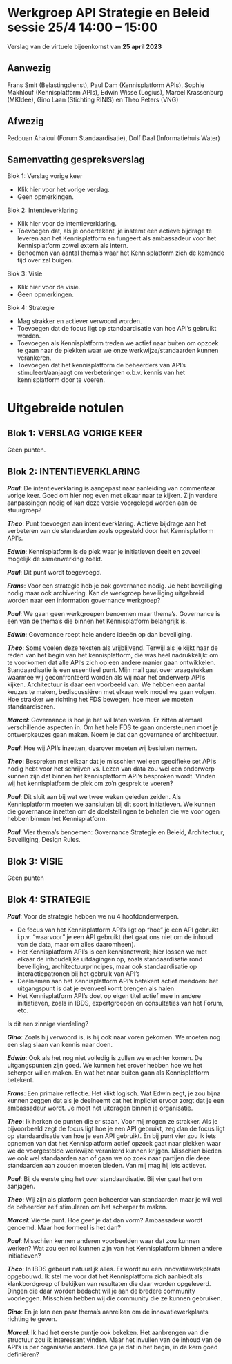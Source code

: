# Werkgroep API Strategie en Beleid sessie 25/4 14:00 – 15:00
Verslag van de virtuele bijeenkomst van **25 april 2023**

## Aanwezig
Frans Smit (Belastingdienst), Paul Dam (Kennisplatform APIs), Sophie Makhlouf (Kennisplatform APIs), Edwin Wisse (Logius), Marcel Krassenburg (MKIdee), Gino Laan (Stichting RINIS) en Theo Peters (VNG)

## Afwezig
Redouan Ahaloui (Forum Standaardisatie), Dolf Daal (Informatiehuis Water)

## Samenvatting gespreksverslag

Blok 1: Verslag vorige keer
-	Klik hier voor het vorige verslag. 
-	Geen opmerkingen.

Blok 2: Intentieverklaring
-	Klik hier voor de intentieverklaring. 
-	Toevoegen dat, als je ondertekent, je instemt een actieve bijdrage te leveren aan het Kennisplatform en fungeert als ambassadeur voor het Kennisplatform zowel extern als intern. 
-	Benoemen van aantal thema’s waar het Kennisplatform zich de komende tijd over zal buigen. 

Blok 3: Visie
-	Klik hier voor de visie. 
-	Geen opmerkingen.

Blok 4: Strategie
-	Mag strakker en actiever verwoord worden.
-	Toevoegen dat de focus ligt op standaardisatie van hoe API’s gebruikt worden.
-	Toevoegen als Kennisplatform treden we actief naar buiten om opzoek te gaan naar de plekken waar we onze werkwijze/standaarden kunnen verankeren. 
-	Toevoegen dat het kennisplatform de beheerders van API’s stimuleert/aanjaagt om verbeteringen o.b.v. kennis van het kennisplatform door te voeren. 


# Uitgebreide notulen

## Blok 1: VERSLAG VORIGE KEER

Geen punten.

## Blok 2: INTENTIEVERKLARING

***Paul***:
De intentieverklaring is aangepast naar aanleiding van commentaar vorige keer. Goed om hier nog even met elkaar naar te kijken. Zijn verdere aanpassingen nodig of kan deze versie voorgelegd worden aan de stuurgroep?

***Theo***: Punt toevoegen aan intentieverklaring. Actieve bijdrage aan het verbeteren van de standaarden zoals opgesteld door het Kennisplatform API’s. 

***Edwin***: Kennisplatform is de plek waar je initiatieven deelt en zoveel mogelijk de samenwerking zoekt. 

***Paul***: Dit punt wordt toegevoegd. 

***Frans***: Voor een strategie heb je ook governance nodig. Je hebt beveiliging nodig maar ook archivering. Kan de werkgroep beveiliging uitgebreid worden naar een information governance werkgroep?

***Paul***: We gaan geen werkgroepen benoemen maar thema’s. Governance is een van de thema’s die binnen het Kennisplatform belangrijk is. 

***Edwin***: Governance roept hele andere ideeën op dan beveiliging. 

***Theo***: Soms voelen deze teksten als vrijblijvend. Terwijl als je kijkt naar de reden van het begin van het kennisplatform, die was heel nadrukkelijk: om te voorkomen dat alle API’s zich op een andere manier gaan ontwikkelen. Standaardisatie is een essentieel punt. Mijn mail gaat over vraagstukken waarmee wij geconfronteerd worden als wij naar het onderwerp API’s kijken. Architectuur is daar een voorbeeld van. We hebben een aantal keuzes te maken, bediscussiëren met elkaar welk model we gaan volgen. Hoe strakker we richting het FDS bewegen, hoe meer we moeten standaardiseren.

***Marcel***: Governance is hoe je het wil laten werken. Er zitten allemaal verschillende aspecten in. Om het hele FDS te gaan ondersteunen moet je ontwerpkeuzes gaan maken. Noem je dat dan governance of architectuur. 

***Paul***: Hoe wij API’s inzetten, daarover moeten wij besluiten nemen.

***Theo***: Bespreken met elkaar dat je misschien wel een specifieke set API’s nodig hebt voor het schrijven vs. Lezen van data zou wel een onderwerp kunnen zijn dat binnen het kennisplatform API’s besproken wordt. Vinden wij het kennisplatform de plek om zo’n gesprek te voeren?

***Paul***: Dit sluit aan bij wat we twee weken geleden zeiden. Als Kennisplatform moeten we aansluiten bij dit soort initiatieven. We kunnen die governance inzetten om de doelstellingen te behalen die we voor ogen hebben binnen het Kennisplatform. 

***Paul***: Vier thema’s benoemen: Governance Strategie en Beleid, Architectuur, Beveiliging, Design Rules.

## Blok 3: VISIE

Geen punten

## Blok 4: STRATEGIE

***Paul***: Voor de strategie hebben we nu 4 hoofdonderwerpen.
-	De focus van het Kennisplatform API’s ligt op “hoe” je een API gebruikt i.p.v. “waarvoor” je een API gebruikt (het gaat ons niet om de inhoud van de data, maar om alles daaromheen).
-	Het Kennisplatform API’s is een kennisnetwerk; hier lossen we met elkaar de inhoudelijke uitdagingen op, zoals standaardisatie rond beveiliging, architectuurprincipes, maar ook standaardisatie op interactiepatronen bij het gebruik van API’s
-	Deelnemen aan het Kennisplatform API’s betekent actief meedoen: het uitgangspunt is dat je evenveel komt brengen als halen
-	Het Kennisplatform API’s doet op eigen titel actief mee in andere initiatieven, zoals in IBDS, expertgroepen en consultaties van het Forum, etc.

Is dit een zinnige vierdeling?

***Gino***: Zoals hij verwoord is, is hij ook naar voren gekomen. We moeten nog een slag slaan van kennis naar doen.

***Edwin***: Ook als het nog niet volledig is zullen we erachter komen. De uitgangspunten zijn goed. We kunnen het erover hebben hoe we het scherper willen maken. En wat het naar buiten gaan als Kennisplatform betekent. 

***Frans***: Een primaire reflectie. Het klikt logisch. Wat Edwin zegt, je zou bijna kunnen zeggen dat als je deelneemt dat het impliciet ervoor zorgt dat je een ambassadeur wordt. Je moet het uitdragen binnen je organisatie.

***Theo***: Ik herken de punten die er staan. Voor mij mogen ze strakker. Als je bijvoorbeeld zegt de focus ligt hoe je een API gebruikt, zeg dan de focus ligt op standaardisatie van hoe je een API gebruikt. En bij punt vier zou ik iets opnemen van dat het Kennisplatform actief opzoek gaat naar plekken waar we de voorgestelde werkwijze verankerd kunnen krijgen. Misschien bieden we ook wel standaarden aan of gaan we op zoek naar partijen die deze standaarden aan zouden moeten bieden. Van mij mag hij iets actiever.

***Paul***: Bij de eerste ging het over standaardisatie. Bij vier gaat het om aanjagen. 

***Theo***: Wij zijn als platform geen beheerder van standaarden maar je wil wel de beheerder zelf stimuleren om het scherper te maken. 

***Marcel***: Vierde punt. Hoe geef je dat dan vorm? Ambassadeur wordt genoemd. Maar hoe formeel is het dan? 

***Paul***: Misschien kennen anderen voorbeelden waar dat zou kunnen werken? Wat zou een rol kunnen zijn van het Kennisplatform binnen andere initiatieven?

***Theo***: In IBDS gebeurt natuurlijk alles. Er wordt nu een innovatiewerkplaats opgebouwd. Ik stel me voor dat het Kennisplatform zich aanbiedt als klankbordgroep of bekijken van resultaten die daar worden opgeleverd. Dingen die daar worden bedacht wil je aan de bredere community voorleggen. Misschien hebben wij die community die ze kunnen gebruiken.

***Gino***: En je kan een paar thema’s aanreiken om de innovatiewerkplaats richting te geven. 

***Marcel***: Ik had het eerste puntje ook bekeken. Het aanbrengen van die structuur zou ik interessant vinden. Maar het invullen van de inhoud van de API’s is per organisatie anders. Hoe ga je dat in het begin, in de kern goed definiëren?
